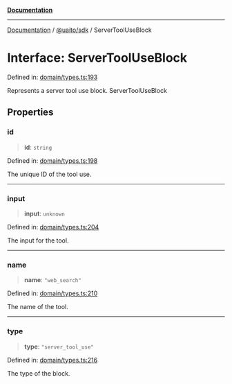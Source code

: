 [**Documentation**](../../../README.md)

***

[Documentation](../../../README.md) / [@uaito/sdk](../README.md) / ServerToolUseBlock

# Interface: ServerToolUseBlock

Defined in: [domain/types.ts:193](https://github.com/elribonazo/uaito/blob/105ccfc9cbfb60788b2df8f5af6264d141e7347a/packages/sdk/src/domain/types.ts#L193)

Represents a server tool use block.
 ServerToolUseBlock

## Properties

### id

> **id**: `string`

Defined in: [domain/types.ts:198](https://github.com/elribonazo/uaito/blob/105ccfc9cbfb60788b2df8f5af6264d141e7347a/packages/sdk/src/domain/types.ts#L198)

The unique ID of the tool use.

***

### input

> **input**: `unknown`

Defined in: [domain/types.ts:204](https://github.com/elribonazo/uaito/blob/105ccfc9cbfb60788b2df8f5af6264d141e7347a/packages/sdk/src/domain/types.ts#L204)

The input for the tool.

***

### name

> **name**: `"web_search"`

Defined in: [domain/types.ts:210](https://github.com/elribonazo/uaito/blob/105ccfc9cbfb60788b2df8f5af6264d141e7347a/packages/sdk/src/domain/types.ts#L210)

The name of the tool.

***

### type

> **type**: `"server_tool_use"`

Defined in: [domain/types.ts:216](https://github.com/elribonazo/uaito/blob/105ccfc9cbfb60788b2df8f5af6264d141e7347a/packages/sdk/src/domain/types.ts#L216)

The type of the block.
